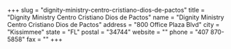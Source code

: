 +++
slug = "dignity-ministry-centro-cristiano-dios-de-pactos"
title = "Dignity Ministry Centro Cristiano Dios de Pactos"
name = "Dignity Ministry Centro Cristiano Dios de Pactos"
address = "800 Office Plaza Blvd"
city = "Kissimmee"
state = "FL"
postal = "34744"
website = ""
phone = "407 870-5858"
fax = ""
+++
